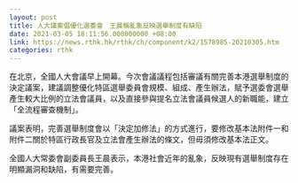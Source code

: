 ```yaml
---
layout: post
title: 人大議案倡優化選委會　王晨稱亂象反映選舉制度有缺陷
date: 2021-03-05 18:11:56.000000000 +08:00
link: https://news.rthk.hk/rthk/ch/component/k2/1578985-20210305.htm
categories: rthk
---
```


在北京，全國人大會議早上開幕。今次會議議程包括審議有關完善本港選舉制度的決定議案，建議調整優化特區選舉委員會規模、組成、產生辦法，賦予選委會選舉產生較大比例的立法會議員，以及直接參與提名立法會議員候選人的新職能，建立「全流程審查機制」。

議案表明，完善選舉制度會以「決定加修法」的方式進行，要修改基本法附件一和附件二關於特區行政長官及立法會產生辦法的條文，但毋須修改基本法正文。

全國人大常委會副委員長王晨表示，本港社會近年的亂象，反映現有選舉制度存在明顯漏洞和缺陷，有需要完善。
